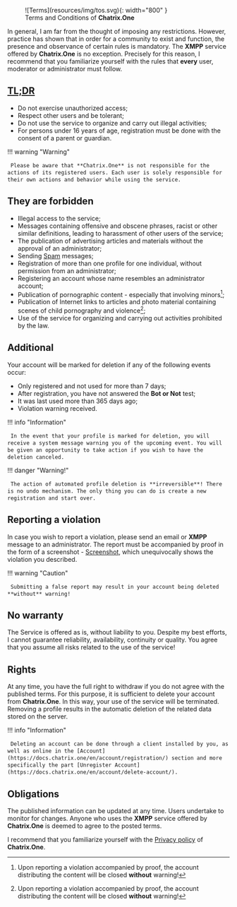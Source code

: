 <figure markdown>
   ![Terms](resources/img/tos.svg){: width="800" }
   <figcaption>Terms and Conditions of <b>Chatrix.One</b></figcaption>
</figure>

In general, I am far from the thought of imposing any restrictions. However, practice has shown that in order for a community to exist and function, the presence and observance of certain rules is mandatory. The **XMPP** service offered by **Chatrix.One** is no exception. Precisely for this reason, I recommend that you familiarize yourself with the rules that **every** user, moderator or administrator must follow.

## [TL;DR](https://bg.wikipedia.org/wiki/TL;DR)

- Do not exercise unauthorized access;
- Respect other users and be tolerant;
- Do not use the service to organize and carry out illegal activities;
- For persons under 16 years of age, registration must be done with the consent of a parent or guardian.

!!! warning "Warning"

     Please be aware that **Chatrix.One** is not responsible for the actions of its registered users. Each user is solely responsible for their own actions and behavior while using the service.

## They are forbidden

- Illegal access to the service;
- Messages containing offensive and obscene phrases, racist or other similar definitions, leading to harassment of other users of the service;
- The publication of advertising articles and materials without the approval of an administrator;
- Sending [Spam](https://en.wikipedia.org/wiki/Spam) messages;
- Registration of more than one profile for one individual, without permission from an administrator;
- Registering an account whose name resembles an administrator account;
- Publication of pornographic content - especially that involving minors[^1];
- Publication of Internet links to articles and photo material containing scenes of child pornography and violence[^1];
- Use of the service for organizing and carrying out activities prohibited by the law.

[^1]: Upon reporting a violation accompanied by proof, the account distributing the content will be closed **without** warning!

## Additional

Your account will be marked for deletion if any of the following events occur:

- Only registered and not used for more than 7 days;
- After registration, you have not answered the **Bot or Not** test;
- It was last used more than 365 days ago;
- Violation warning received.

!!! info "Information"

     In the event that your profile is marked for deletion, you will receive a system message warning you of the upcoming event. You will be given an opportunity to take action if you wish to have the deletion canceled.

!!! danger "Warning!"

     The action of automated profile deletion is **irreversible**! There is no undo mechanism. The only thing you can do is create a new registration and start over.

## Reporting a violation

In case you wish to report a violation, please send an email or **XMPP** message to an administrator. The report must be accompanied by proof in the form of a screenshot - [Screenshot](https://en.wikipedia.org/wiki/Screenshot), which unequivocally shows the violation you described.

!!! warning "Caution"

     Submitting a false report may result in your account being deleted **without** warning!

## No warranty

The Service is offered as is, without liability to you. Despite my best efforts, I cannot guarantee reliability, availability, continuity or quality. You agree that you assume all risks related to the use of the service!

## Rights

At any time, you have the full right to withdraw if you do not agree with the published terms. For this purpose, it is sufficient to delete your account from **Chatrix.One**. In this way, your use of the service will be terminated. Removing a profile results in the automatic deletion of the related data stored on the server.

!!! info "Information"

     Deleting an account can be done through a client installed by you, as well as online in the [Account](https://docs.chatrix.one/en/account/registration/) section and more specifically the part [Unregister Account](https://docs.chatrix.one/en/account/delete-account/).

## Obligations

The published information can be updated at any time. Users undertake to monitor for changes. Anyone who uses the **XMPP** service offered by **Chatrix.One** is deemed to agree to the posted terms.

I recommend that you familiarize yourself with the [Privacy policy](https://docs.chatrix.one/en/privacy/) of **Chatrix.One**.
